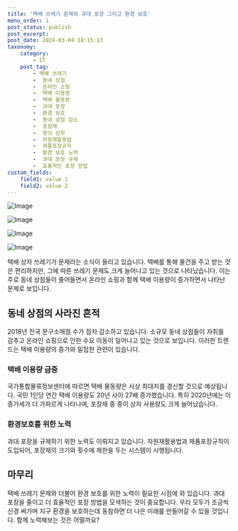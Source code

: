 ```yaml
---
title: '택배 쓰레기 문제와 과대 포장 그리고 환경 보호'
menu_order: 1
post_status: publish
post_excerpt: 
post_date: 2024-03-04 18:15:13
taxonomy:
    category:
        - IT
    post_tag:
        - 택배 쓰레기
        -  동네 상점
        -  온라인 쇼핑
        -  택배 이용량
        -  택배 물동량
        -  과대 포장
        -  환경 보호
        -  동네 상점 감소
        -  포장재
        -  종이 상자
        -  자원재활용법
        -  제품포장규칙
        -  환경 보호 노력
        -  과대 포장 규제
        -  효율적인 포장 방법
custom_fields:
    field1: value 1
    field2: value 2
---
```


![Image](https://imgnews.pstatic.net/image/016/2024/03/03/20240229050995_0_20240303165201189.jpg?type=w647)

![Image](https://imgnews.pstatic.net/image/016/2024/03/03/20240229050996_0_20240303165201193.jpg?type=w647)

![Image](https://imgnews.pstatic.net/image/016/2024/03/03/20240229050997_0_20240303165201198.jpg?type=w647)

![Image](https://imgnews.pstatic.net/image/016/2024/03/03/20230602000694_0_20240303165201201.jpg?type=w647)

택배 상자 쓰레기가 문제라는 소식이 들리고 있습니다. 택배를 통해 물건을 주고 받는 것은 편리하지만, 그에 따른 쓰레기 문제도 크게 늘어나고 있는 것으로 나타났습니다. 이는 주로 동네 상점들이 줄어들면서 온라인 쇼핑과 함께 택배 이용량이 증가하면서 나타난 문제로 보입니다. 
## 동네 상점의 사라진 흔적
2018년 전국 문구소매점 수가 점차 감소하고 있습니다. 소규모 동네 상점들이 자취를 감추고 온라인 쇼핑으로 인한 수요 이동이 일어나고 있는 것으로 보입니다. 이러한 트렌드는 택배 이용량의 증가와 밀접한 관련이 있습니다.
### 택배 이용량 급증
국가통합물류정보센터에 따르면 택배 물동량은 사상 최대치를 경신할 것으로 예상됩니다. 국민 1인당 연간 택배 이용량도 20년 사이 27배 증가했습니다. 특히 2020년에는 이 증가세가 더 가파르게 나타나며, 포장재 중 종이 상자 사용량도 크게 늘어났습니다.
### 환경보호를 위한 노력
과대 포장을 규제하기 위한 노력도 이뤄지고 있습니다. 자원재활용법과 제품포장규칙이 도입되어, 포장재의 크기와 횟수에 제한을 두는 시스템이 시행됩니다. 
## 마무리
택배 쓰레기 문제와 더불어 환경 보호를 위한 노력이 필요한 시점에 와 있습니다. 과대 포장을 줄이고 더 효율적인 포장 방법을 모색하는 것이 중요합니다. 우리 모두가 조금씩 신경 써가며 지구 환경을 보호하는데 동참하면 더 나은 미래를 만들어갈 수 있을 것입니다. 함께 노력해보는 것은 어떨까요?

